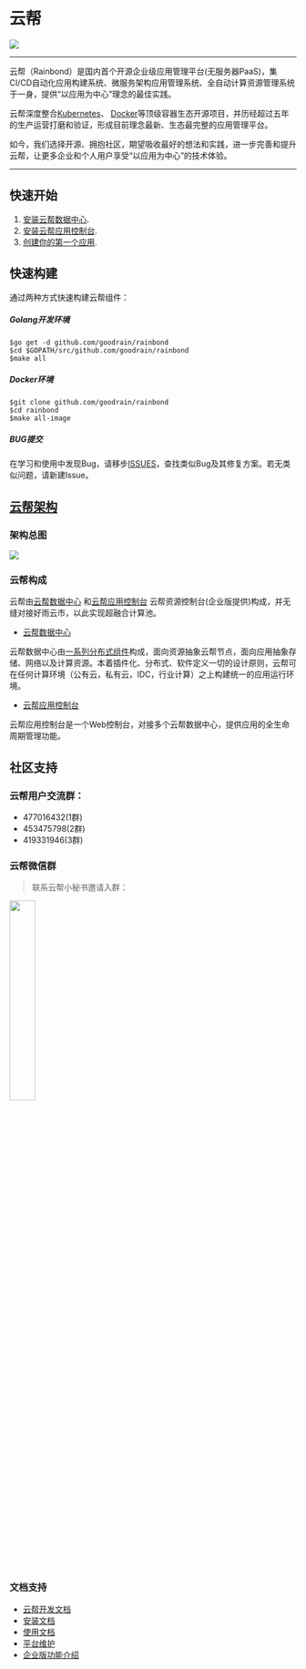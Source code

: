 # 云帮

<img src="https://github.com/goodrain/rainbond/blob/master/docs/rainbond_logo.png">

----
云帮（Rainbond）是国内首个开源企业级应用管理平台(无服务器PaaS)，集CI/CD自动化应用构建系统、微服务架构应用管理系统、全自动计算资源管理系统于一身，提供“以应用为中心”理念的最佳实践。

云帮深度整合[Kubernetes](https://github.com/kubernetes/kubernetes)、 [Docker](https://github.com/moby/moby)等顶级容器生态开源项目，并历经超过五年的生产运营打磨和验证，形成目前理念最新、生态最完整的应用管理平台。

如今，我们选择开源、拥抱社区，期望吸收最好的想法和实践，进一步完善和提升云帮，让更多企业和个人用户享受“以应用为中心”的技术体验。

----

## 快速开始

1. [安装云帮数据中心]().
2. [安装云帮应用控制台]().
3. [创建你的第一个应用]().

## 快速构建

通过两种方式快速构建云帮组件：

##### Golang开发环境

```
$go get -d github.com/goodrain/rainbond
$cd $GOPATH/src/github.com/goodrain/rainbond
$make all
```
##### Docker环境

```
$git clone github.com/goodrain/rainbond
$cd rainbond
$make all-image
```
##### BUG提交

在学习和使用中发现Bug，请移步[ISSUES](https://github.com/goodrain/rainbond/issues)，查找类似Bug及其修复方案。若无类似问题，请新建Issue。

## [云帮架构]()

### 架构总图   

<img src="https://github.com/goodrain/rainbond/blob/master/docs/rainbond_architecture.png" href="">

### 云帮构成

云帮由[云帮数据中心](https://github.com/goodrain/rainbond) 和[云帮应用控制台](https://github.com/goodrain/rainbond-ui) 云帮资源控制台(企业版提供)构成，并无缝对接好雨云市，以此实现超融合计算池。

* [云帮数据中心]()    

云帮数据中心由[一系列分布式组件]()构成，面向资源抽象云帮节点，面向应用抽象存储、网络以及计算资源。本着插件化、分布式、软件定义一切的设计原则，云帮可在任何计算环境（公有云，私有云，IDC，行业计算）之上构建统一的应用运行环境。

* [云帮应用控制台]()

云帮应用控制台是一个Web控制台，对接多个云帮数据中心，提供应用的全生命周期管理功能。    

## 社区支持

### 云帮用户交流群：

- 477016432(1群)  
- 453475798(2群)  
- 419331946(3群)

### 云帮微信群

> 联系云帮小秘书邀请入群：

<img src="http://ojfzu47n9.bkt.clouddn.com/2017032214901508126968.jpg" width="30%" />

### 文档支持

- [云帮开发文档](http://doc.goodrain.com/cloudbang-community-install/247616)
- [安装文档](http://doc.goodrain.com/cloudbang-community-install/247616)
- [使用文档](http://doc.goodrain.com/usage)
- [平台维护](http://doc.goodrain.com/cloudbang-community-install/215655)
- [企业版功能介绍](http://doc.goodrain.com/cloudbang-enterprise)

